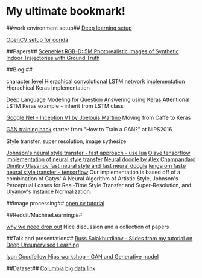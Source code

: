 # My ultimate bookmark!

##work environment setup##
[Deep learning setup](http://efavdb.com/deep-learning-with-jupyter-on-aws/)

[OpenCV setup for conda](http://stackoverflow.com/questions/23119413/how-to-install-python-opencv-through-conda)

##Papers##
[SceneNet RGB-D: 5M Photorealistic Images of Synthetic Indoor Trajectories with Ground Truth](http://robotvault.bitbucket.org/scenenet-rgbd.html)

##Blog:##

[character level Hierachical convolutional LSTM network implementation](https://offbit.github.io/how-to-read/)
Hierachical Keras implementation 

[Deep Language Modeling for Question Answering using Keras](http://benjaminbolte.com/blog/2016/keras-language-modeling.html)
Attentional LSTM Keras example - inherit from LSTM class

[Google Net - Inception V1 by Joelouis Martino](http://joelouismarino.github.io/blog_posts/blog_googlenet_keras.html) 
Moving from Caffe to Keras

[GAN training hack](https://github.com/soumith/ganhacks)
starter from "How to Train a GAN?" at NIPS2016

Style transfer, super resolution, image sythesize

[Johnson's neural style transfer - fast approach - use lua](https://github.com/jcjohnson/fast-neural-style)
[Olave tensorflow implementation of neural style transfer](https://github.com/OlavHN/fast-neural-style)
[Neural doodle by Alex Champandard](https://github.com/alexjc/neural-doodle)
[Dimitry Ulayanov fast neural style and fast neural doogle](http://dmitryulyanov.github.io/feed-forward-neural-doodle/)
[lengsrom faste neural style transfer - tensorflow](https://github.com/lengstrom/fast-style-transfer) 
Our implementation is based off of a combination of Gatys' A Neural Algorithm of Artistic Style, Johnson's Perceptual Losses for Real-Time Style Transfer and Super-Resolution, and Ulyanov's Instance Normalization.

##Image processing##
[open cv tutorial](https://opencv-python-tutroals.readthedocs.io/en/latest/py_tutorials/py_tutorials.html)

##Reddit/MachineLearning:##

[why we need drop out](https://www.reddit.com/r/MachineLearning/comments/5l3f1c/d_what_happened_to_dropout/)
Nice discussion and a collection of papers


##Talk and presentation##
[Russ Salakhutdinov - Slides from my tutorial on Deep Unsupervised Learning](http://www.cs.cmu.edu/~rsalakhu/talk_unsup.pdf)

[Iyan Goodfellow Nips workshop - GAN and Generative model](http://www.iangoodfellow.com/slides/2016-12-04-NIPS.pdf)


##Dataset##
[Columbia big data link](http://www.ee.columbia.edu/~cylin/course/bigdata/getdatasetinfo.html)
